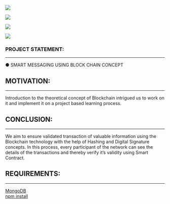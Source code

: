 
![](https://img.shields.io/badge/html-5-blue.svg?style=for-the-badge)

![](https://img.shields.io/badge/css-3-green.svg?style=for-the-badge)

![](https://img.shields.io/badge/node.js-blue.svg?style=for-the-badge)

![](https://img.shields.io/badge/BLock-CHAIN-orange.svg?longCache=true&style=for-the-badge)

### PROJECT STATEMENT:
------------------------
● SMART MESSAGING USING BLOCK CHAIN CONCEPT
## MOTIVATION:
------------------------
Introduction to the theoretical concept of
Blockchain intrigued us to work on it and
implement it on a project based learning process.
## CONCLUSION:
------------------------
We aim to ensure validated transaction of valuable
information using the Blockchain technology with
the help of Hashing and Digital Signature concepts.
In this process, every participant of the network
can see the details of the transactions and thereby
verify it’s validity using Smart Contract.
## REQUIREMENTS:
-------------------------
[MongoDB](https://docs.mongodb.com/manual/installation/)\
[npm install](https://www.npmjs.com/get-npm)
